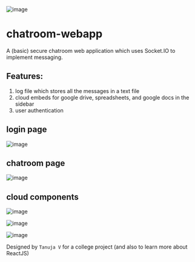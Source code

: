 ![image](https://github.com/tan8901/chatroom-webapp/assets/114811524/ea970a12-faad-47b1-9cbb-7770fc97c3d8)

# chatroom-webapp
A (basic) secure chatroom web application which uses Socket.IO to implement messaging.

## Features:
1. log file which stores all the messages in a text file
2. cloud embeds for google drive, spreadsheets, and google docs in the sidebar
3. user authentication


## login page
![image](https://github.com/tan8901/chatroom-webapp/assets/114811524/a923ed61-1068-4689-b47b-4f7c079d7c90)

## chatroom page
![image](https://github.com/tan8901/chatroom-webapp/assets/114811524/6c06778a-0365-445b-bcbd-06b129a4f63e)

## cloud components
![image](https://github.com/tan8901/chatroom-webapp/assets/114811524/8e80a83d-1570-44f6-8ed1-8cfaf1a72393)

![image](https://github.com/tan8901/chatroom-webapp/assets/114811524/5793e418-960c-4c3e-a37b-95429f57e814)

![image](https://github.com/tan8901/chatroom-webapp/assets/114811524/639e9b15-b0f4-4605-8760-d26c8b25c4fa)

Designed by `Tanuja V` for a college project (and also to learn more about ReactJS)
